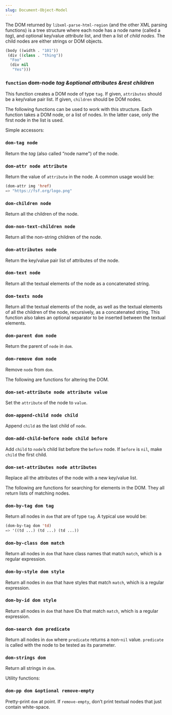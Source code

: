 ```yaml
---
slug: Document-Object-Model
---
```


The DOM returned by `libxml-parse-html-region` (and the other XML parsing functions) is a tree structure where each node has a node name (called a *tag*), and optional key/value *attribute* list, and then a list of *child nodes*. The child nodes are either strings or DOM objects.

```lisp
(body ((width . "101"))
 (div ((class . "thing"))
  "Foo"
  (div nil
   "Yes")))
```

### <span className="tag function">`function`</span> **dom-node** *tag \&optional attributes \&rest children*

This function creates a DOM node of type `tag`. If given, `attributes` should be a key/value pair list. If given, `children` should be DOM nodes.

The following functions can be used to work with this structure. Each function takes a DOM node, or a list of nodes. In the latter case, only the first node in the list is used.

Simple accessors:

### `dom-tag node`

Return the *tag* (also called “node name") of the node.

### `dom-attr node attribute`

Return the value of `attribute` in the node. A common usage would be:

```lisp
(dom-attr img 'href)
=> "https://fsf.org/logo.png"
```

### `dom-children node`

Return all the children of the node.

### `dom-non-text-children node`

Return all the non-string children of the node.

### `dom-attributes node`

Return the key/value pair list of attributes of the node.

### `dom-text node`

Return all the textual elements of the node as a concatenated string.

### `dom-texts node`

Return all the textual elements of the node, as well as the textual elements of all the children of the node, recursively, as a concatenated string. This function also takes an optional separator to be inserted between the textual elements.

### `dom-parent dom node`

Return the parent of `node` in `dom`.

### `dom-remove dom node`

Remove `node` from `dom`.

The following are functions for altering the DOM.

### `dom-set-attribute node attribute value`

Set the `attribute` of the node to `value`.

### `dom-append-child node child`

Append `child` as the last child of `node`.

### `dom-add-child-before node child before`

Add `child` to `node`’s child list before the `before` node. If `before` is `nil`, make `child` the first child.

### `dom-set-attributes node attributes`

Replace all the attributes of the node with a new key/value list.

The following are functions for searching for elements in the DOM. They all return lists of matching nodes.

### `dom-by-tag dom tag`

Return all nodes in `dom` that are of type `tag`. A typical use would be:

```lisp
(dom-by-tag dom 'td)
=> '((td ...) (td ...) (td ...))
```

### `dom-by-class dom match`

Return all nodes in `dom` that have class names that match `match`, which is a regular expression.

### `dom-by-style dom style`

Return all nodes in `dom` that have styles that match `match`, which is a regular expression.

### `dom-by-id dom style`

Return all nodes in `dom` that have IDs that match `match`, which is a regular expression.

### `dom-search dom predicate`

Return all nodes in `dom` where `predicate` returns a non-`nil` value. `predicate` is called with the node to be tested as its parameter.

### `dom-strings dom`

Return all strings in `dom`.

Utility functions:

### `dom-pp dom &optional remove-empty`

Pretty-print `dom` at point. If `remove-empty`, don’t print textual nodes that just contain white-space.
